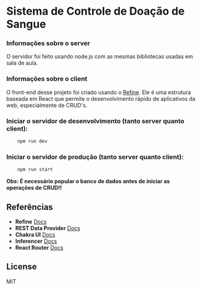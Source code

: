 # Sistema de Controle de Doação de Sangue


### Informações sobre o server
O servidor foi feito usando node.js com as mesmas bibliotecas usadas em sala de aula.

### Informações sobre o client
O front-end desse projeto foi criado usando o [Refine](https://github.com/pankod/refine). Ele é uma estrutura baseada em React que permite o desenvolvimento rápido de aplicativos da web, especialmente de CRUD's.

### Iniciar o servidor de desenvolvimento (tanto server quanto client):

```bash
    npm run dev
```

### Iniciar o servidor de produção (tanto server quanto client):

```bash
    npm run start
```

**Obs: É necessário popular o banco de dados antes de iniciar as operações de CRUD!!**

## Referências

- **Refine** [Docs](https://refine.dev/docs/)
- **REST Data Provider** [Docs](https://refine.dev/docs/core/providers/data-provider/#overview)
- **Chakra UI** [Docs](https://refine.dev/docs/)
- **Inferencer** [Docs](https://refine.dev/docs/packages/documentation/inferencer)
- **React Router** [Docs](https://refine.dev/docs/core/providers/router-provider/)

## License

MIT
